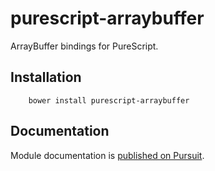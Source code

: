 # purescript-arraybuffer

ArrayBuffer bindings for PureScript.


## Installation

```
	bower install purescript-arraybuffer
```

## Documentation

Module documentation is [published on Pursuit](http://pursuit.purescript.org/packages/purescript-arraybuffer).

